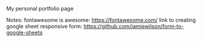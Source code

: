 My personal portfolio page


Notes:
fontawesome is awesome: https://fontawesome.com/
link to creating google sheet responsive form: https://github.com/jamiewilson/form-to-google-sheets

